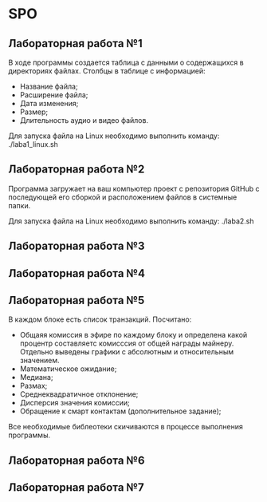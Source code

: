 # SPO

## Лабораторная работа №1

В ходе программы создается таблица с данными о содержащихся в директориях файлах.
Столбцы в таблице с информацией:
- Название файла;
- Расширение файла;
- Дата изменения;
- Размер;
- Длительность аудио и видео файлов.

Для запуска файла на Linux необходимо выполнить команду:
./laba1_linux.sh

## Лабораторная работа №2

Программа загружает на ваш компьютер проект с репозитория GitHub с последующей его сборкой и расположением файлов в системные папки.

Для запуска файла на Linux необходимо выполнить команду: ./laba2.sh

## Лабораторная работа №3

## Лабораторная работа №4

## Лабораторная работа №5

В каждом блоке есть список транзакций.
Посчитано:
- Общаяя комиссия в эфире по каждому блоку и определена какой процентр составляетс комисссия от общей награды майнеру.
Отдельно выведены графики с абсолютным и относительным значением.
- Математическое ожидание;
- Медиана;
- Размах;
- Среднеквадратичное отклонение;
- Дисперсия значения комиссии;
- Обращение к смарт контактам (дополнительное задание);

Все необходимые библеотеки скичиваются в процессе выполнения программы.

## Лабораторная работа №6

## Лабораторная работа №7
